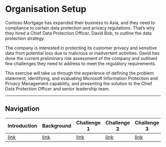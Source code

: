 # Organisation Setup
Contoso Mortgage has expanded their business to Asia, and they need to compliance to certain data protection and privacy regulations. That’s why they hired a Chief Data Protection Officer, David Bob, to outline the data protection strategy.  

The company is interested in protecting its customer privacy and sensitive data from potential loss due to malicious or inadvertent activities. David has done the current preliminary risk assessment of the company and outlined few challenges they need to address to meet the regulatory requirements. 

This exercise will take us through the experience of defining the problem statement, identifying, and evaluating Microsoft Information Protection and Privacy Management capability, and presenting the solution to the Chief Data Protection Officer and senior leadership team.

<!-- Common Footer -->
___

## Navigation
  
Introduction | Background | Challenge 1 | Challenge 2 | Challenge 3 | Challenge 4 | Challenge 5 | Summmary
------------ | ---------- | ----------- | ----------- | ----------- | ----------- | ----------- | ---------- 
[link](Intro.html) | [link](Background.html) |  [link](Challenge1.html) | [link](Challenge2.html) | [link](Challenge3.html) | [link](Challenge4.html) | [link](Challenge5.html) | [link](Summary.html)
  
